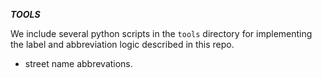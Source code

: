 ***TOOLS***

We include several python scripts in the `tools` directory for implementing the label and abbreviation logic described in this repo.

* street name abbrevations.